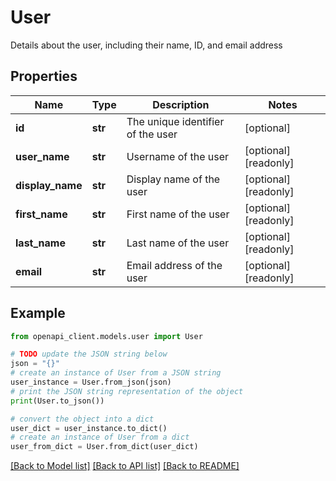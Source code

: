 # User

Details about the user, including their name, ID, and email address 

## Properties

Name | Type | Description | Notes
------------ | ------------- | ------------- | -------------
**id** | **str** | The unique identifier of the user | [optional] 
**user_name** | **str** | Username of the user | [optional] [readonly] 
**display_name** | **str** | Display name of the user | [optional] [readonly] 
**first_name** | **str** | First name of the user | [optional] [readonly] 
**last_name** | **str** | Last name of the user | [optional] [readonly] 
**email** | **str** | Email address of the user | [optional] [readonly] 

## Example

```python
from openapi_client.models.user import User

# TODO update the JSON string below
json = "{}"
# create an instance of User from a JSON string
user_instance = User.from_json(json)
# print the JSON string representation of the object
print(User.to_json())

# convert the object into a dict
user_dict = user_instance.to_dict()
# create an instance of User from a dict
user_from_dict = User.from_dict(user_dict)
```
[[Back to Model list]](../README.md#documentation-for-models) [[Back to API list]](../README.md#documentation-for-api-endpoints) [[Back to README]](../README.md)


